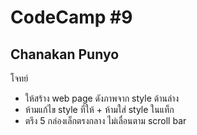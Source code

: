 # CodeCamp #9
## Chanakan Punyo 
โจทย์  
- ให้สร้าง web page ดังภาพจาก style ด้านล่าง
- ห้ามแก้ไข style ที่ให้ + ห้ามใส่ style ในแท็ก
- ตรึง 5 กล่องเล็กตรงกลาง ไม่เลื่อนตาม scroll bar